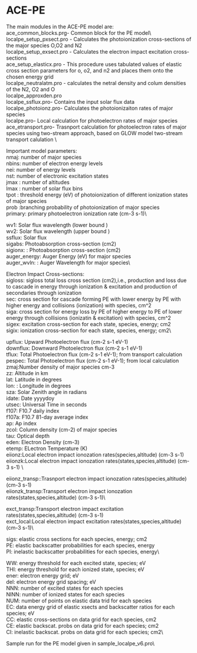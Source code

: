 # ACE-PE
The main modules in the ACE-PE model are:\
ace_common_blocks.prg- Common block for the PE model\ 
localpe_setup_pxsect.pro - Calculates the photoionization cross-sections of the major species O,O2 and N2\
localpe_setup_exsect.pro - Calculates the electron impact excitation cross-sections \
ace_setup_elasticx.pro - This procedure uses tabulated values of elastic cross section parameters for o, o2, and n2 and places them onto the chosen energy grid\
localpe_neutralatm.pro - calculates the netral density and colum densities of the N2, O2 and O\
localpe_approxden.pro\
localpe_ssflux.pro- Contains the input solar flux data\
localpe_photoionz.pro- Calculates the photoionizaiton rates of major species\
localpe.pro- Local calculation for photoelectron rates of major species\
ace_etransport.pro- Trasnport calculation for photoelectron rates of major species using two-stream approach, based on GLOW model two-stream transport calulation \



Important model parameters:\
nmaj:  number of major species\
nbins: number of electron energy levels\
nei: number of energy levels\
nst: number of electronic excitation states\
jmax : number of altitudes\
lmax : number of solar flux bins\
tpot : threshold energy (eV) of photoionization of different ionization states of  major species\
prob :branching probability of photoionization of major species\
primary: primary photoelectron ionization rate (cm-3 s-1)\

wv1: Solar flux wavelength (lower bound )\
wv2:  Solar flux wavelength (upper bound )\
ssflux: Solar flux\
sigabs: Photoabsorption cross-section (cm2)\
sigionx: : Photoabsorption cross-section (cm2)\
auger_energy: Auger Energy (eV) for major species\
auger_wvln: : Auger Wavelength for major species\


Electron Impact Cross-sections:\
sigloss: sigloss total loss cross section (cm2),i.e., production and loss due to cascade in energy through ionization & excitation and production of secondaries 
through ionization \
sec: cross section for cascade forming PE with lower energy by PE with higher energy and collisions (ionization) with species, cm^2\
siga: cross section for energy loss by PE of higher energy to PE of lower energy through collisions (ionizatin & excitation) with species, cm^2\
sigex:  excitation cross-section for each state, species, energy; cm2\
sigix:  ionization cross-section for each state, species, energy; cm2\

upflux: Upward Photoelectron flux (cm-2 s-1 eV-1)\
downflux: Downward Photoelectron flux (cm-2 s-1 eV-1)\
tflux: Total Photoelectron flux (cm-2 s-1 eV-1); from transport calculation\
pespec: Total Photoelectron flux (cm-2 s-1 eV-1); from local calculation\
zmaj:Number density of major species cm-3\
zz: Altitude in km\
lat: Latitude in degrees\
lon: : Longitude in degrees\
sza: Solar Zenith angle in radians\
idate: Date yyyydoy\
utsec: Universal Time in seconds\
f107: F10.7 daily index\
f107a: F10.7 81-day average index\
ap: Ap index\
zcol: Column density (cm-2) of major species\
tau: Optical depth\
eden: Electron Density (cm-3)\
etemp: ELectron Temperature (K)\
eiionz:Local electron impact ionozation rates(species,altitude) (cm-3 s-1)\
eiionzk:Local electron impact ionozation rates(states,species,altitude) (cm-3 s-1) \

eiionz_transp::Trasnport electron impact ionozation rates(species,altitude) (cm-3 s-1)\
eiionzk_transp:Transport electron impact ionozation rates(states,species,altitude) (cm-3 s-1)\

exct_transp:Transport electron impact excitation rates(states,species,altitude) (cm-3 s-1)\
exct_local:Local electron impact excitation rates(states,species,altitude) (cm-3 s-1)\

sigs:  elastic cross sections for each species, energy; cm2\
PE:     elastic backscatter probabilities for each species, energy\
PI:     inelastic backscatter probabilities for each species, energy\

WW:     energy threshold for each excited state, species; eV\
THI:    energy threshold for each ionized state, species; eV\
ener:   electron energy grid; eV\
del:    electron  energy grid spacing; eV\
NNN:    number of excited states for each species\
NINN:   number of ionized states for each species\
NUM:    number of points on elastic data trid for each species\
EC:     data energy grid of elastic xsects and backscatter ratios  for each species; eV\
CC:     elastic cross-sections on data grid for each species, cm2\
CE:     elastic backscat. probs on data grid for each species; cm2\
CI:     inelastic backscat. probs on data grid for each species; cm2\

Sample run for the PE model given in sample_localpe_v6.pro\
